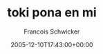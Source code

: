 ---
title: 'toki pona en mi'
posts: 6
hash: 't462'
author: 'Francois Schwicker'
date: 2005-12-10T17:43:00+00:00
sources:
  - http://forums.tokipona.org/viewtopic.php%3Ft=462.html
---